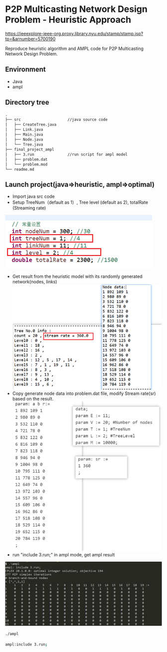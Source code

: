 # P2P Multicasting Network Design Problem - Heuristic Approach
https://ieeexplore-ieee-org.proxy.library.nyu.edu/stamp/stamp.jsp?tp=&arnumber=5700190

Reproduce heuristic algorithm and AMPL code for P2P Multicasting Network Design Problem.

## Environment
* Java
* ampl

## Directory tree
```
.
├── src           			//java source code
│   ├── CreateTree.java
│   ├── Link.java
│   ├── Main.java
│   ├── Node.java
│   └── Tree.java
├── final_project_ampl
│   ├── 3.run        		//run script for ampl model
│   ├── problem.dat	 		
│   └── problem.mod		
└── readme.md
```

## Launch project(java=>heuristic, ampl=>optimal)

-   Import java src code
-   Setup TreeNum（default as 1）, Tree level (default as 2), totalRate (Streaming rate)

![setup](./github_img/setup.png)

-   Get result from the heuristic model with its randomly generated network(nodes, links)
![java_generated_data](./github_img/java_generated_data.png)
-   Copy generate node data into problem.dat file, modify Stream rate(sr) based on the result.
    ![setup_ampl](./github_img/setup_ampl.png)
-   run "include 3.run;" in ampl mode, get ampl result

![ampl_result](./github_img/ampl_result.png)

```bash
./ampl

ampl:include 3.run;
```

